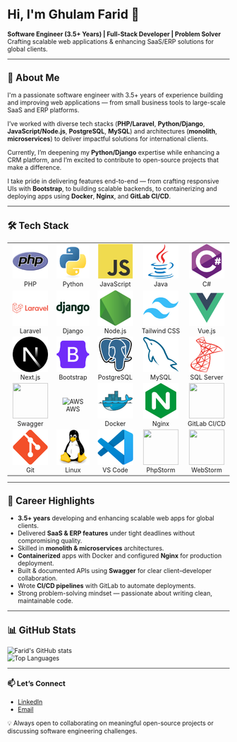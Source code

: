 # Hi, I'm Ghulam Farid 👋  
**Software Engineer (3.5+ Years) | Full-Stack Developer | Problem Solver**  
Crafting scalable web applications & enhancing SaaS/ERP solutions for global clients.

---

## 🚀 About Me  
I'm a passionate software engineer with 3.5+ years of experience building and improving web applications — from small business tools to large-scale SaaS and ERP platforms.  

I’ve worked with diverse tech stacks (**PHP/Laravel**, **Python/Django**, **JavaScript/Node.js**, **PostgreSQL**, **MySQL**) and architectures (**monolith**, **microservices**) to deliver impactful solutions for international clients.  

Currently, I’m deepening my **Python/Django** expertise while enhancing a CRM platform, and I’m excited to contribute to open-source projects that make a difference.  

I take pride in delivering features end-to-end — from crafting responsive UIs with **Bootstrap**, to building scalable backends, to containerizing and deploying apps using **Docker**, **Nginx**, and **GitLab CI/CD**.

---

## 🛠️ Tech Stack

<table width="100%">
<tr>
    <td align='center' width="190">
        <img src="https://raw.githubusercontent.com/devicons/devicon/master/icons/php/php-original.svg" width="80" height="80" />
        <br>PHP
    </td>
    <td align='center' width="190">
        <img src="https://raw.githubusercontent.com/devicons/devicon/master/icons/python/python-original.svg" width="80" height="80" />
        <br>Python
    </td>
    <td align='center' width="190">
        <img src="https://raw.githubusercontent.com/devicons/devicon/master/icons/javascript/javascript-original.svg" width="80" height="80" />
        <br>JavaScript
    </td>
        <td align='center' width="190">
        <img src="https://raw.githubusercontent.com/devicons/devicon/master/icons/java/java-original.svg" width="80" height="80" />
        <br>Java
    </td>
    <td align='center' width="190">
        <img src="https://raw.githubusercontent.com/devicons/devicon/master/icons/csharp/csharp-original.svg" width="80" height="80" />
        <br>C#
    </td>
</tr>
<tr>
    <td align='center' width="190">
        <img src="https://raw.githubusercontent.com/devicons/devicon/master/icons/laravel/laravel-original-wordmark.svg" width="80" height="80" />
        <br>Laravel
    </td>
    <td align='center' width="190">
        <img src="https://raw.githubusercontent.com/devicons/devicon/master/icons/django/django-plain-wordmark.svg" width="80" height="80" />
        <br>Django
    </td>
    <td align='center' width="190">
        <img src="https://raw.githubusercontent.com/devicons/devicon/master/icons/nodejs/nodejs-original.svg" width="80" height="80" />
        <br>Node.js
    </td>
    <td align='center' width="190">
        <img src="https://raw.githubusercontent.com/devicons/devicon/master/icons/tailwindcss/tailwindcss-original.svg" width="80" height="80" />
        <br>Tailwind CSS
    </td>
    <td align='center' width="190">
        <img src="https://raw.githubusercontent.com/devicons/devicon/master/icons/vuejs/vuejs-original.svg" width="80" height="80" />
        <br>Vue.js
    </td>
</tr>
<tr>
    <td align='center' width="190">
        <img src="https://raw.githubusercontent.com/devicons/devicon/master/icons/nextjs/nextjs-original.svg" width="80" height="80" />
        <br>Next.js
    </td>
    <td align='center' width="190">
        <img src="https://raw.githubusercontent.com/devicons/devicon/master/icons/bootstrap/bootstrap-plain.svg" width="80" height="80" />
        <br>Bootstrap
    </td>
    <td align='center' width="190">
        <img src="https://raw.githubusercontent.com/devicons/devicon/master/icons/postgresql/postgresql-original.svg" width="80" height="80" />
        <br>PostgreSQL
    </td>
    <td align='center' width="190">
        <img src="https://raw.githubusercontent.com/devicons/devicon/master/icons/mysql/mysql-original.svg" width="80" height="80" />
        <br>MySQL
    </td>
    <td align='center' width="190">
        <img src="https://raw.githubusercontent.com/devicons/devicon/master/icons/microsoftsqlserver/microsoftsqlserver-plain.svg" width="80" height="80" />
        <br>SQL Server
    </td>
</tr>
<tr>
    <td align='center' width="190">
        <img src="https://avatars.githubusercontent.com/u/7658037?s=200&v=4" width="80" height="80" />
        <br>Swagger
    </td>
    <td align='center' width="190">
        <img src="https://cdn.jsdelivr.net/gh/devicons/devicon/icons/amazonwebservices/amazonwebservices-original-wordmark.svg" alt="AWS" width="80" height="80" />
        <br>AWS
    </td>
    <td align='center' width="190">
        <img src="https://raw.githubusercontent.com/devicons/devicon/master/icons/docker/docker-original.svg" width="80" height="80" />
        <br>Docker
    </td>
    <td align='center' width="190">
        <img src="https://raw.githubusercontent.com/devicons/devicon/master/icons/nginx/nginx-original.svg" width="80" height="80" />
        <br>Nginx
    </td>
    <td align='center' width="190">
        <img src="https://about.gitlab.com/images/press/logo/png/gitlab-icon-rgb.png" width="80" height="80" />
        <br>GitLab CI/CD
    </td>
</tr>
<tr>
</tr>
<tr>
    <td align='center' width="190">
        <img src="https://raw.githubusercontent.com/devicons/devicon/master/icons/git/git-original.svg" width="80" height="80" />
        <br>Git
    </td>
    <td align='center' width="190">
        <img src="https://raw.githubusercontent.com/devicons/devicon/master/icons/linux/linux-original.svg" width="80" height="80" />
        <br>Linux
    </td>
    <td align='center' width="190">
        <img src="https://raw.githubusercontent.com/devicons/devicon/master/icons/vscode/vscode-original.svg" width="80" height="80" />
        <br>VS Code
    </td>
    <td align='center' width="190">
        <img src="https://resources.jetbrains.com/storage/products/phpstorm/img/meta/phpstorm_logo_300x300.png" width="80" height="80" />
        <br>PhpStorm
    </td>
    <td align='center' width="190">
        <img src="https://resources.jetbrains.com/storage/products/webstorm/img/meta/webstorm_logo_300x300.png" width="80" height="80" />
        <br>WebStorm
    </td>
</tr>
</table>

---

## 📌 Career Highlights  
- **3.5+ years** developing and enhancing scalable web apps for global clients.  
- Delivered **SaaS & ERP features** under tight deadlines without compromising quality.  
- Skilled in **monolith & microservices** architectures.  
- **Containerized** apps with Docker and configured **Nginx** for production deployment.  
- Built & documented APIs using **Swagger** for clear client–developer collaboration.  
- Wrote **CI/CD pipelines** with GitLab to automate deployments.  
- Strong problem-solving mindset — passionate about writing clean, maintainable code.  

---

## 📊 GitHub Stats  
![Farid's GitHub stats](https://github-readme-stats.vercel.app/api?username=ghulam-farid&show_icons=true&theme=radical)  
![Top Languages](https://github-readme-stats.vercel.app/api/top-langs/?username=ghulam-farid&layout=compact&theme=radical)  

---

### 📫 Let’s Connect
- [LinkedIn](https://www.linkedin.com/in/ghulam-farid)  
- [Email](mailto:ghulamfarid.se@gmail.com)  

💡 Always open to collaborating on meaningful open-source projects or discussing software engineering challenges.


<!-- # Hi there, I'm Ghulam Farid 👋

## Software Engineer | Problem Solver

Welcome to my GitHub profile! I'm a passionate software engineer with over 2 years of hands-on experience in crafting digital solutions that bridge the gap between technology and real-world business challenges. My journey through the tech landscape has led me to work with a diverse set of tools, languages, and frameworks.

### 💻🛠️ Tech Stack and Tools

Here are the technologies I work with:

<table width="100%">
<tr>
    <td align='center' width="190">
        <img src="https://raw.githubusercontent.com/devicons/devicon/master/icons/cplusplus/cplusplus-original.svg" alt="C++" width="80" height="80" />
        <br>C++
    </td>
    <td align='center' width="190">
        <img src="https://raw.githubusercontent.com/devicons/devicon/master/icons/java/java-original.svg" alt="Java" width="80" height="80" />
        <br>Java
    </td>
    <td align='center' width="190">
        <img src="https://raw.githubusercontent.com/devicons/devicon/master/icons/csharp/csharp-original.svg" alt="C#" width="80" height="80" />
        <br>C#
    </td>
    <td align='center' width="190">
        <img src="https://raw.githubusercontent.com/devicons/devicon/master/icons/php/php-original.svg" alt="PHP" width="80" height="80" />
        <br>PHP
    </td>
</tr>
<tr>
    <td align='center' width="190">
        <img src="https://raw.githubusercontent.com/devicons/devicon/master/icons/html5/html5-original.svg" alt="HTML5" width="80" height="80" />
        <br>HTML5
    </td>
    <td align='center' width="190">
        <img src="https://raw.githubusercontent.com/devicons/devicon/master/icons/css3/css3-original.svg" alt="CSS3" width="80" height="80" />
        <br>CSS3
    </td>
    <td align='center' width="190">
        <img src="https://raw.githubusercontent.com/devicons/devicon/master/icons/javascript/javascript-original.svg" alt="JavaScript" width="80" height="80" />
        <br>JavaScript
    </td>
    <td align='center' width="190">
        <img src="https://raw.githubusercontent.com/devicons/devicon/master/icons/jquery/jquery-original.svg" alt="jQuery" width="80" height="80" />
        <br>jQuery
    </td>
</tr>
<tr>
    <td align='center' width="190">
        <img src="https://raw.githubusercontent.com/devicons/devicon/master/icons/bootstrap/bootstrap-plain.svg" alt="Bootstrap" width="80" height="80" />
        <br>Bootstrap
    </td>
    <td align='center' width="190">
        <img src="https://raw.githubusercontent.com/devicons/devicon/master/icons/tailwindcss/tailwindcss-original.svg" alt="Tailwind CSS" width="80" height="80" />
        <br>Tailwind CSS
    </td>
    <td align='center' width="190">
        <img src="https://raw.githubusercontent.com/devicons/devicon/master/icons/nextjs/nextjs-original.svg" alt="Next.js" width="80" height="80" />
        <br>Next.js
    </td>
    <td align='center' width="190">
        <img src="https://raw.githubusercontent.com/devicons/devicon/master/icons/vuejs/vuejs-original.svg" alt="Vue.js" width="80" height="80" />
        <br>Vue.js
    </td>
</tr>
<tr>
    <td align='center' width="190">
        <img src="https://raw.githubusercontent.com/devicons/devicon/master/icons/mysql/mysql-original.svg" alt="MySQL" width="80" height="80" />
        <br>MySQL
    </td>
    <td align='center' width="190">
        <img src="https://raw.githubusercontent.com/devicons/devicon/master/icons/microsoftsqlserver/microsoftsqlserver-plain.svg" alt="SQL Server" width="80" height="80" />
        <br>SQL Server
    </td>
    <td align='center' width="190">
        <img src="https://raw.githubusercontent.com/devicons/devicon/master/icons/laravel/laravel-original-wordmark.svg" alt="Laravel" width="80" height="80" />
        <br>Laravel
    </td>
    <td align='center' width="190">
        <img src="https://raw.githubusercontent.com/devicons/devicon/master/icons/git/git-original.svg" alt="Git" width="80" height="80" />
        <br>Git
    </td>
</tr>
<tr>
    <td align='center' width="190">
        <img src="https://raw.githubusercontent.com/devicons/devicon/master/icons/vscode/vscode-original.svg" alt="VS Code" width="80" height="80" />
        <br>VS Code
    </td>
    <td align='center' width="190">
        <img src="https://raw.githubusercontent.com/devicons/devicon/master/icons/apache/apache-original.svg" alt="Apache" width="80" height="80" />
        <br>Apache
    </td>
    <td align='center' width="190">
        <img src="https://www.svgrepo.com/show/354184/phpstorm.svg" alt="PhpStorm" width="80" height="80" />
        <br>PhpStorm
    </td>
    <td align='center' width="190">
        <img src="https://raw.githubusercontent.com/devicons/devicon/master/icons/linux/linux-original.svg" alt="Linux" width="80" height="80" />
        <br>Linux
    </td>
</tr>
</table>

### 🌟 What I Bring to the Table

- 🚀 Experience: Over 2 years of dedicated software development experience, enabling me to architect robust solutions.
- 🎯 Problem-Solving: I'm enthusiastic about diving into complex challenges and finding innovative solutions that drive business success.
- 📚 Continuous Learning: My passion for technology extends beyond my current skillset. I'm constantly exploring new tools and languages to stay at the forefront of tech trends.
- 💡 Tech-Driven Mindset: I firmly believe that technology has the power to transform businesses and solve real-world problems. My work reflects this mindset.

### 🔗 Connect with Me
Let's connect and explore the fascinating world of technology together! Feel free to reach out through the following channels:

[LinkedIn](https://www.linkedin.com/in/ghulam-farid)

Looking forward to collaborating, learning, and contributing to the open-source community. Let's create tech solutions that stand out and make a difference! -->

<!--
**ghulam-farid/ghulam-farid** is a ✨ _special_ ✨ repository because its `README.md` (this file) appears on your GitHub profile.

Here are some ideas to get you started:

- 🔭 I’m currently working on ...
- 🌱 I’m currently learning ...
- 👯 I’m looking to collaborate on ...
- 🤔 I’m looking for help with ...
- 💬 Ask me about ...
- 📫 How to reach me: ...
- 😄 Pronouns: ...
- ⚡ Fun fact: ...
-->
